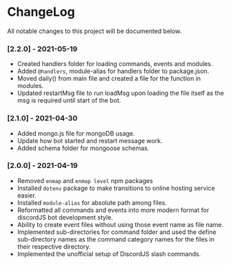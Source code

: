 # ChangeLog
All notable changes to this project will be documented below.

### [2.2.0] - 2021-05-19
* Created handlers folder for loading commands, events and modules.
* Added `@handlers`, module-alias for handlers folder to package.json.
* Moved daily() from main file and created a file for the function in modules.
* Updated restartMsg file to run loadMsg upon loading the file itself as the msg is required until start of the bot.

### [2.1.0] - 2021-04-30
* Added mongo.js file for mongoDB usage. 
* Update how bot started and restart message work.
* Added schema folder for mongoose schemas.

### [2.0.0] - 2021-04-19
* Removed `enmap` and `enmap level` npm packages
* Installed `dotenv` package to make transitions to online hosting service easier.
* Installed `module-alias` for absolute path among files.
* Reformatted all commands and events into more modern format for discordJS bot development style.
* Ability to create event files without using those event name as file name.
* Implemented sub-directories for command folder and used the define sub-directory names as the command category names for the files in their respective directory.
* Implemented the unofficial setup of DiscordJS slash commands.
